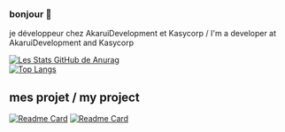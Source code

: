 ### bonjour 👋
je développeur chez AkaruiDevelopment et Kasycorp / 
I'm a developer at AkaruiDevelopment and Kasycorp
<!--
**wiltark/wiltark** is a ✨ _special_ ✨ repository because its `README.md` (this file) appears on your GitHub profile.

Here are some ideas to get you started:

- 🔭 I’m currently working on ...
- 🌱 I’m currently learning ...
- 👯 I’m looking to collaborate on ...
- 🤔 I’m looking for help with ...
- 💬 Ask me about ...
- 📫 How to reach me: ...
- 😄 Pronouns: ...
- ⚡ Fun fact: ...
-->

[![Les Stats GitHub de Anurag](https://github-readme-stats.vercel.app/api?username=wiltark&theme=dracula)]()
<br>
[![Top Langs](https://github-readme-stats.vercel.app/api/top-langs/?username=wiltark&theme=dracula)]()<br>
## mes projet / my project<br>
[![Readme Card](https://github-readme-stats.vercel.app/api/pin/?username=kasycorp&repo=kasylauncher&theme=dracula)](https://github.com/kasycorp/kasylauncher)
[![Readme Card](https://github-readme-stats.vercel.app/api/pin/?username=AkaruiDevelopment&repo=aoi.panel&theme=dracula)](https://github.com/AkaruiDevelopment/aoi.panel)

